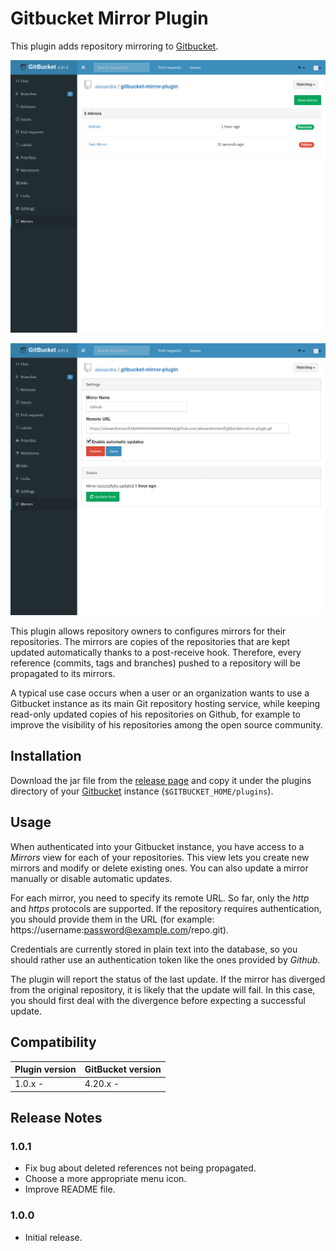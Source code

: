 # Gitbucket Mirror Plugin

This plugin adds repository mirroring to
[Gitbucket](https://gitbucket.github.io/).

![Mirror List](gitbucket-mirror-plugin_list.png)

![Mirror View](gitbucket-mirror-plugin_view.png)

This plugin allows repository owners to configures mirrors for their
repositories. The mirrors are copies of the repositories that are kept
updated automatically thanks to a post-receive hook. Therefore, every
reference (commits, tags and branches) pushed to a repository will be
propagated to its mirrors.

A typical use case occurs when a user or an organization wants to use a
Gitbucket instance as its main Git repository hosting service, while keeping
read-only updated copies of his repositories on Github, for example to improve
the visibility of his repositories among the open source community.

## Installation

Download the jar file from the 
[release page](https://github.com/alexandremenif/gitbucket-mirror-plugin/releases)
and copy it under the plugins directory of your
[Gitbucket](https://gitbucket.github.io/) instance (`$GITBUCKET_HOME/plugins`).

## Usage

When authenticated into your Gitbucket instance, you have access to a *Mirrors*
view for each of your repositories. This view lets you create new mirrors and
modify or delete existing ones. You can also update a mirror manually or disable
automatic updates.

For each mirror, you need to specify its remote URL. So far, only the *http* and
*https* protocols are supported. If the repository requires authentication, you
should provide them in the URL (for example: 
https://username:password@example.com/repo.git).

Credentials are currently stored in plain text into the database, so you should
rather use an authentication token like the ones provided by *Github*.

The plugin will report the status of the last update. If the mirror has diverged
from the original repository, it is likely that the update will fail.
In this case, you should first deal with the divergence before expecting a
successful update.

## Compatibility

Plugin version | GitBucket version
:--------------|:-----------------
1.0.x -        | 4.20.x -

## Release Notes

### 1.0.1

- Fix bug about deleted references not being propagated.
- Choose a more appropriate menu icon.
- Improve README file.

### 1.0.0

- Initial release.